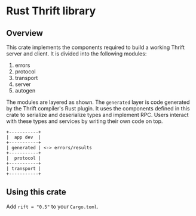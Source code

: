 # Rust Thrift library

## Overview

 This crate implements the components required to build a working
 Thrift server and client. It is divided into the following modules:

 1. errors
 2. protocol
 3. transport
 4. server
 5. autogen

 The modules are layered as shown. The `generated` layer is code
 generated by the Thrift compiler's Rust plugin. It uses the components
 defined in this crate to serialize and deserialize types and implement
 RPC. Users interact with these types and services by writing their own
 code on top.

 ```text
 +-----------+
 |  app dev  |
 +-----------+
 | generated | <-> errors/results
 +-----------+
 |  protocol |
 +-----------+
 | transport |
 +-----------+
 ```

## Using this crate

Add `rift = "0.5"` to your `Cargo.toml`.

